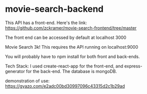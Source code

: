 # movie-search-backend
This API has a front-end. 
Here's the link: https://github.com/zckramer/movie-search-frontend/tree/master

The front end can be accessed by default at localhost 3000

Movie Search 3k! 
This requires the API running on localhost:9000 

You will probably have to npm install for both front and back-ends.

Tech Stack: I used create-react-app for the front-end, and express-generator for the back-end. The database is mongoDB.

demonstration of use:
https://gyazo.com/e2adc00bd30997096c43315d2c1b29ad
